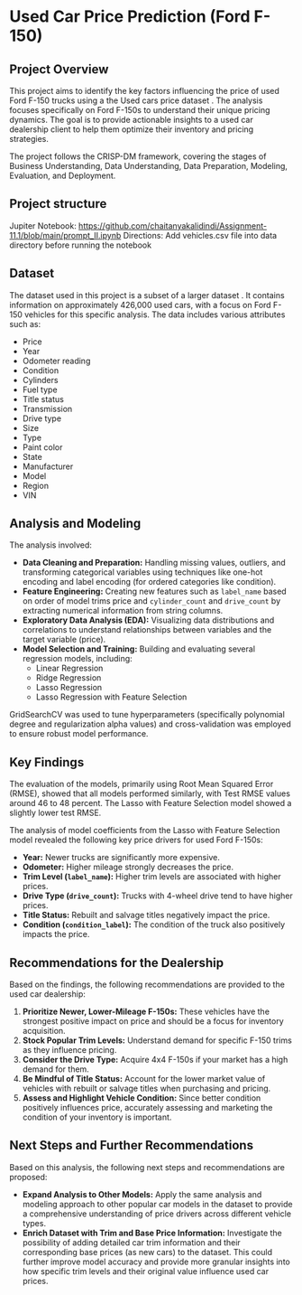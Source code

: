 # Used Car Price Prediction (Ford F-150)

## Project Overview

This project aims to identify the key factors influencing the price of used Ford F-150 trucks using a the Used cars price dataset . The analysis focuses specifically on Ford F-150s to understand their unique pricing dynamics. The goal is to provide actionable insights to a used car dealership client to help them optimize their inventory and pricing strategies.

The project follows the CRISP-DM framework, covering the stages of Business Understanding, Data Understanding, Data Preparation, Modeling, Evaluation, and Deployment.

## Project structure
Jupiter Notebook: https://github.com/chaitanyakalidindi/Assignment-11.1/blob/main/prompt_II.ipynb
Directions: Add vehicles.csv file into data directory before running the notebook


## Dataset

The dataset used in this project is a subset of a larger dataset . It contains information on approximately 426,000 used cars, with a focus on Ford F-150 vehicles for this specific analysis. The data includes various attributes such as:

- Price
- Year
- Odometer reading
- Condition
- Cylinders
- Fuel type
- Title status
- Transmission
- Drive type
- Size
- Type
- Paint color
- State
- Manufacturer
- Model
- Region
- VIN

## Analysis and Modeling

The analysis involved:

- **Data Cleaning and Preparation:** Handling missing values, outliers, and transforming categorical variables using techniques like one-hot encoding and label encoding (for ordered categories like condition).
- **Feature Engineering:** Creating new features such as `label_name` based on order of model trims price and `cylinder_count` and `drive_count` by extracting numerical information from string columns.
- **Exploratory Data Analysis (EDA):** Visualizing data distributions and correlations to understand relationships between variables and the target variable (price).
- **Model Selection and Training:** Building and evaluating several regression models, including:
  - Linear Regression
  - Ridge Regression
  - Lasso Regression
  - Lasso Regression with Feature Selection

GridSearchCV was used to tune hyperparameters (specifically polynomial degree and regularization alpha values) and cross-validation was employed to ensure robust model performance.

## Key Findings

The evaluation of the models, primarily using Root Mean Squared Error (RMSE), showed that all models performed similarly, with Test RMSE values around 46 to 48 percent. The Lasso with Feature Selection model showed a slightly lower test RMSE.

The analysis of model coefficients from the Lasso with Feature Selection model revealed the following key price drivers for used Ford F-150s:

- **Year:** Newer trucks are significantly more expensive.
- **Odometer:** Higher mileage strongly decreases the price.
- **Trim Level (`label_name`):** Higher trim levels are associated with higher prices.
- **Drive Type (`drive_count`):** Trucks with 4-wheel drive tend to have higher prices.
- **Title Status:** Rebuilt and salvage titles negatively impact the price.
- **Condition (`condition_label`):** The condition of the truck also positively impacts the price.


## Recommendations for the Dealership

Based on the findings, the following recommendations are provided to the used car dealership:

1. **Prioritize Newer, Lower-Mileage F-150s:** These vehicles have the strongest positive impact on price and should be a focus for inventory acquisition.
2. **Stock Popular Trim Levels:** Understand demand for specific F-150 trims as they influence pricing.
3. **Consider the Drive Type:** Acquire 4x4 F-150s if your market has a high demand for them.
4. **Be Mindful of Title Status:** Account for the lower market value of vehicles with rebuilt or salvage titles when purchasing and pricing.
5. **Assess and Highlight Vehicle Condition:** Since better condition positively influences price, accurately assessing and marketing the condition of your inventory is important.

## Next Steps and Further Recommendations

Based on this analysis, the following next steps and recommendations are proposed:

- **Expand Analysis to Other Models:** Apply the same analysis and modeling approach to other popular car models in the dataset to provide a comprehensive understanding of price drivers across different vehicle types.
- **Enrich Dataset with Trim and Base Price Information:** Investigate the possibility of adding detailed car trim information and their corresponding base prices (as new cars) to the dataset. This could further improve model accuracy and provide more granular insights into how specific trim levels and their original value influence used car prices.

